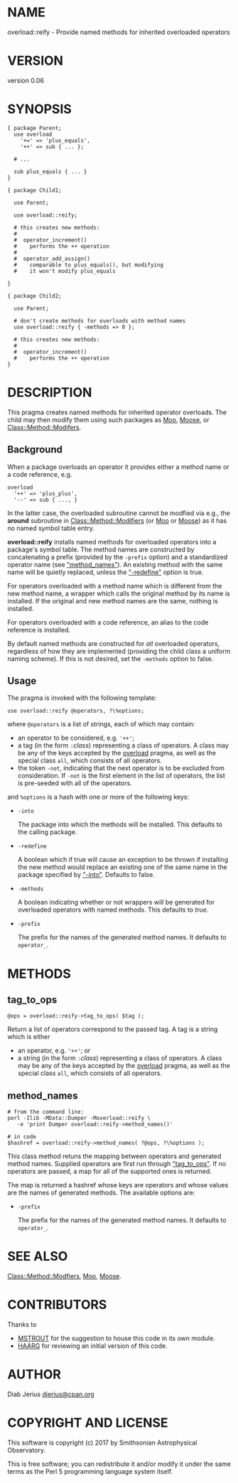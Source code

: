 # NAME

overload::reify - Provide named methods for inherited overloaded operators

# VERSION

version 0.06

# SYNOPSIS

    { package Parent;
      use overload
        '+=' => 'plus_equals',
        '++' => sub { ... };

      # ...

      sub plus_equals { ... }
    }

    { package Child1;

      use Parent;

      use overload::reify;

      # this creates new methods:
      #
      #  operator_increment()
      #    performs the ++ operation
      #
      #  operator_add_assign()
      #    comparable to plus_equals(), but modifying
      #    it won't modify plus_equals

    }

    { package Child2;

      use Parent;

      # don't create methods for overloads with method names
      use overload::reify { -methods => 0 };

      # this creates new methods:
      #
      #  operator_increment()
      #    performs the ++ operation
    }

# DESCRIPTION

This pragma creates named methods for inherited operator overloads.
The child may then modify them using such packages as [Moo](https://metacpan.org/pod/Moo),
[Moose](https://metacpan.org/pod/Moose), or [Class::Method::Modifers](https://metacpan.org/pod/Class::Method::Modifers).

## Background

When a package overloads an operator it provides either a method
name or a code reference, e.g.

    overload
      '++' => 'plus_plus',
      '--' => sub { ..., }

In the latter case, the overloaded subroutine cannot be modfied via
e.g., the **around** subroutine in
[Class::Method::Modifiers](https://metacpan.org/pod/Class::Method::Modifiers#around) (or
[Moo](https://metacpan.org/pod/Moo#around) or [Moose](https://metacpan.org/pod/Moose#around)) as it has no named symbol
table entry.

**overload::reify** installs named methods for overloaded operators
into a package's symbol table. The method names are constructed by
concatenating a prefix (provided by the `-prefix` option) and a
standardized operator name (see ["method\_names"](#method_names)). An existing method
with the same name will be quietly replaced, unless the ["-redefine"](#redefine) option
is true.

For operators overloaded with a method name which is different from
the new method name, a wrapper which calls the original method by its
name is installed.  If the original and new method names are the same,
nothing is installed.

For operators overloaded with a code reference, an alias to the code
reference is installed.

By default named methods are constructed for _all_ overloaded
operators, regardless of how they are implemented (providing the child
class a uniform naming scheme). If this is not desired, set the
`-methods` option to false.

## Usage

The pragma is invoked with the following template:

    use overload::reify @operators, ?\%options;

where `@operators` is a list of strings, each of which may contain:

- an operator to be considered, e.g. `'++'`;
- a tag (in the form `:`_class_) representing a class
of operators. A class may be any of the keys accepted by the
[overload](https://metacpan.org/pod/overload#Overloadable-Operations) pragma, as well as the
special class `all`, which consists of all operators.
- the token `-not`, indicating that the next operator is to be excluded
from consideration.  If `-not` is the first element in the list of
operators, the list is pre-seeded with all of the operators.

and `%options` is a hash with one or more of the following keys:

- `-into`

    The package into which the methods will be installed.  This defaults
    to the calling package.

- `-redefine`

    A boolean which if true will cause an exception to be thrown if
    installing the new method would replace an existing one of the same
    name in the package specified by ["-into"](#into).  Defaults to false.

- `-methods`

    A boolean indicating whether or not wrappers will be generated for overloaded operators with named methods.  This defaults to _true_.

- `-prefix`

    The prefix for the names of the generated method names.  It defaults to
    `operator_`.

# METHODS

## tag\_to\_ops

    @ops = overload::reify->tag_to_ops( $tag );

Return a list of operators correspond to the passed tag.  A tag is a string which
is either

- an operator, e.g. `'++'`; or
- a string (in the form `:`_class_) representing a class
of operators. A class may be any of the keys accepted by the
[overload](https://metacpan.org/pod/overload#Overloadable-Operations) pragma, as well as the
special class `all`, which consists of all operators.

## method\_names

    # from the command line:
    perl -Ilib -MData::Dumper -Moverload::reify \
       -e 'print Dumper overload::reify->method_names()'

    # in code
    $hashref = overload::reify->method_names( ?@ops, ?\%options );

This class method retuns the mapping between operators and generated
method names.  Supplied operators are first run through
["tag\_to\_ops"](#tag_to_ops).  If no operators are passed, a map for all of the
supported ones is returned.

The map is returned a hashref whose keys are operators and whose
values are the names of generated methods. The available options are:

- `-prefix`

    The prefix for the names of the generated method names.  It defaults to
    `operator_`.

# SEE ALSO

[Class::Method::Modfiers](https://metacpan.org/pod/Class::Method::Modfiers), [Moo](https://metacpan.org/pod/Moo), [Moose](https://metacpan.org/pod/Moose).

# CONTRIBUTORS

Thanks to

- [MSTROUT](https://metacpan.org/author/MSTROUT) for the
suggestion to house this code in its own module.
- [HAARG](https://metacpan.org/author/HAARG) for reviewing
an initial version of this code.

# AUTHOR

Diab Jerius <djerius@cpan.org>

# COPYRIGHT AND LICENSE

This software is copyright (c) 2017 by Smithsonian Astrophysical Observatory.

This is free software; you can redistribute it and/or modify it under
the same terms as the Perl 5 programming language system itself.

